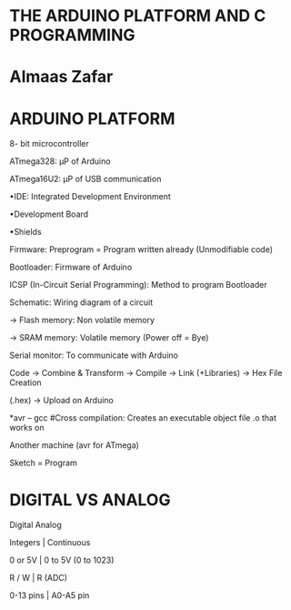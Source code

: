 #   THE ARDUINO PLATFORM AND C PROGRAMMING
   #   Almaas Zafar


#   ARDUINO PLATFORM

8- bit microcontroller

ATmega328: µP of Arduino

ATmega16U2: µP of USB communication

•IDE: Integrated Development Environment

•Development Board

•Shields

Firmware: Preprogram = Program written already (Unmodifiable code)

Bootloader: Firmware of Arduino

ICSP (In-Circuit Serial Programming): Method to program Bootloader

Schematic: Wiring diagram of a circuit

-> Flash memory: Non volatile memory

-> SRAM memory: Volatile memory (Power off = Bye)

Serial monitor: To communicate with Arduino

Code -> Combine & Transform -> Compile -> Link (+Libraries) -> Hex File Creation

(.hex) -> Upload on Arduino

*avr – gcc #Cross compilation: Creates an executable object file .o that works on

Another machine (avr for ATmega)

Sketch = Program


   #  DIGITAL VS ANALOG
   
   Digital                              Analog
   
  Integers             |             Continuous

  0 or 5V              |              0 to 5V (0 to 1023)

  R / W                |              R (ADC)

  0-13 pins            |              A0-A5 pin
